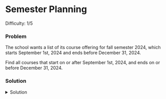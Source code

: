# Semester Planning
Difficulty: 1/5

### Problem
The school wants a list of its course offering for fall semester 2024, which starts September 1st, 2024 and ends before December 31, 2024.

Find all courses that start on or after September 1st, 2024, and ends on or before December 31, 2024.

### Solution
<details>
  <summary>Solution</summary>

  ```SQL
select * from courses
WHERE StartDate >= '2024-09-01'
AND EndDate <= '2024-12-31'
  ```
  
</details>
